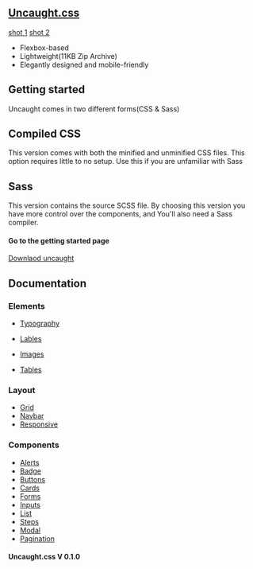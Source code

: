 ## [Uncaught.css](https://anthonylan.github.io/Uncaughtcss/index.html)
[shot 1](shots/shot1.png)
[shot 2](shots/shot2.png)
* Flexbox-based
* Lightweight(11KB Zip Archive)
* Elegantly designed and mobile-friendly
## Getting started

Uncaught comes in two different forms(CSS & Sass)

## Compiled CSS
This version comes with both the minified and unminified CSS files. This option requires little to no setup. Use this if you are unfamiliar with Sass

## Sass
This version contains the source SCSS file. By choosing this version you have more control over the components, and You'll also need a Sass compiler.

#### Go to the getting started page

[Downlaod uncaught](https://anthonylan.github.io/Uncaughtcss/getting-started.html)

## Documentation

### Elements
* [Typography](https://anthonylan.github.io/Uncaughtcss/typography.html)
* [Lables](https://anthonylan.github.io/Uncaughtcss/labels.html)

* [Images](https://anthonylan.github.io/Uncaughtcss/images.html)

* [Tables](https://anthonylan.github.io/Uncaughtcss/tables.html)

### Layout 
* [Grid](https://anthonylan.github.io/Uncaughtcss/grid.html)
* [Navbar](https://anthonylan.github.io/Uncaughtcss/navbar.html)
* [Responsive](https://anthonylan.github.io/Uncaughtcss/responsive.html)

### Components
* [Alerts](https://anthonylan.github.io/Uncaughtcss/alerts.html)
* [Badge](https://anthonylan.github.io/Uncaughtcss/badge.html)
* [Buttons](https://anthonylan.github.io/Uncaughtcss/buttons.html)
* [Cards](https://anthonylan.github.io/Uncaughtcss/cards.html)
* [Forms](https://anthonylan.github.io/Uncaughtcss/forms.html)
* [Inputs](https://anthonylan.github.io/Uncaughtcss/inputs.html)
* [List](https://anthonylan.github.io/Uncaughtcss/list.html)
* [Steps](https://anthonylan.github.io/Uncaughtcss/steps.html)
* [Modal](https://anthonylan.github.io/Uncaughtcss/modal.html)
* [Pagination](https://anthonylan.github.io/Uncaughtcss/pagination.html)



#### Uncaught.css V 0.1.0






